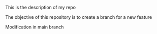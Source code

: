 This is the description of my repo

The objective of this repository is to create a branch for a new feature



Modification in main branch

